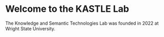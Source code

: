 # Welcome to the KASTLE Lab
The Knowledge and Semantic Technologies Lab was founded in 2022 at Wright State University.
